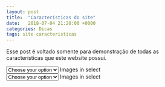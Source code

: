```yaml
---
layout: post
title:  "Características do site"
date:   2018-07-04 21:20:00 +0000
categories: Dicas
tags: site caracteristicas
---
```


Esse post é voltado somente para demonstração de todas as características que este website possui.


<div class="input-field col s12 m6">
  <select class="icons">
    <option value="" disabled selected>Choose your option</option>
    <option value="1" data-icon="https://www.linknacional.com.br/wp-content/uploads/2018/04/linux.jpg">example 1</option>
    <option value="2" data-icon="https://www.linknacional.com.br/wp-content/uploads/2018/04/linux.jpg">example 2</option>
    <option value="3" data-icon="https://www.linknacional.com.br/wp-content/uploads/2018/04/linux.jpg">example 3</option>
  </select>
  <label>Images in select</label>
</div>
<div class="input-field col s12 m6">
  <select class="icons">
    <option value="" disabled selected>Choose your option</option>
    <option value="1" data-icon="https://www.linknacional.com.br/wp-content/uploads/2018/04/linux.jpg" class="left">example 1</option>
    <option value="2" data-icon="https://www.linknacional.com.br/wp-content/uploads/2018/04/linux.jpg" class="left">example 2</option>
    <option value="3" data-icon="https://www.linknacional.com.br/wp-content/uploads/2018/04/linux.jpg" class="left">example 3</option>
  </select>
  <label>Images in select</label>
</div>


<script>
  $(document).ready(function(){
    $('select').formSelect();
  });
</script>
